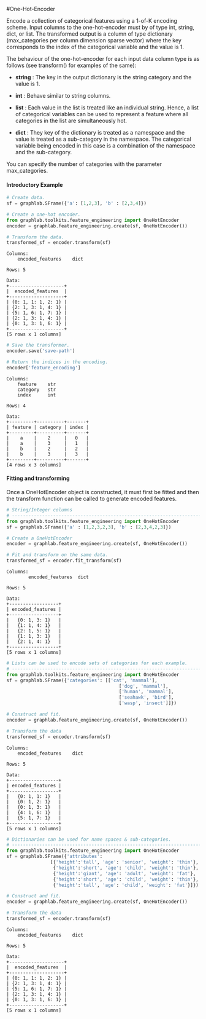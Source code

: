 <script src="../dato/js/recview.js"></script>
#One-Hot-Encoder

Encode a collection of categorical features using a 1-of-K encoding scheme.
Input columns to the one-hot-encoder must by of type int, string, dict, or
list.  The transformed output is a column of type dictionary (max_categories
per column dimension sparse vector) where the key corresponds to the index of 
the categorical variable and the value is 1.

The behaviour of the one-hot-encoder for each input data column type is as 
follows (see transform() for examples of the same):

 - **string** : The key in the output dictionary is the string category and
   the value is 1.

 - **int** : Behave similar to string columns.

 - **list** : Each value in the list is treated like an individual string.
   Hence, a list of categorical variables can be used to represent a feature 
   where all categories in the list are simultaneously hot.

 - **dict** : They key of the dictionary is treated as a namespace and the
  value is treated as a sub-category in the namespace. The categorical variable 
  being encoded in this case is a combination of the namespace and the sub-category.


 You can specify the number of categories with the parameter max_categories. 

#### Introductory Example

```python
# Create data.
sf = graphlab.SFrame({'a': [1,2,3], 'b' : [2,3,4]})

# Create a one-hot encoder.
from graphlab.toolkits.feature_engineering import OneHotEncoder
encoder = graphlab.feature_engineering.create(sf, OneHotEncoder())

# Transform the data.
transformed_sf = encoder.transform(sf)
```
```no-highlight
Columns:
    encoded_features    dict

Rows: 5

Data:
+--------------------+
|  encoded_features  |
+--------------------+
| {0: 1, 1: 1, 2: 1} |
| {2: 1, 3: 1, 4: 1} |
| {5: 1, 6: 1, 7: 1} |
| {2: 1, 3: 1, 4: 1} |
| {0: 1, 3: 1, 6: 1} |
+--------------------+
[5 rows x 1 columns]
```

```python
# Save the transformer.
encoder.save('save-path')

# Return the indices in the encoding.
encoder['feature_encoding']
```

```no-highlight
Columns:
    feature    str
    category   str
    index      int

Rows: 4

Data:
+---------+----------+-------+
| feature | category | index |
+---------+----------+-------+
|    a    |    2     |   0   |
|    a    |    3     |   1   |
|    b    |    2     |   2   |
|    b    |    3     |   3   |
+---------+----------+-------+
[4 rows x 3 columns]
```

#### Fitting and transforming 

Once a OneHotEncoder object is constructed, it must first be fitted and then 
the transform function can be called to generate encoded features. 


```python
# String/Integer columns
# ----------------------------------------------------------------------
from graphlab.toolkits.feature_engineering import OneHotEncoder
sf = graphlab.SFrame({'a' : [1,2,3,2,3], 'b' : [2,3,4,2,3]})

# Create a OneHotEncoder
encoder = graphlab.feature_engineering.create(sf, OneHotEncoder())

# Fit and transform on the same data.
transformed_sf = encoder.fit_transform(sf)
```

```no-highlight
Columns:
        encoded_features  dict

Rows: 5

Data:
+------------------+
| encoded_features |
+------------------+
|   {0: 1, 3: 1}   |
|   {1: 1, 4: 1}   |
|   {2: 1, 5: 1}   |
|   {1: 1, 3: 1}   |
|   {2: 1, 4: 1}   |
+------------------+
[5 rows x 1 columns]
```

```python
# Lists can be used to encode sets of categories for each example.
# ----------------------------------------------------------------------
from graphlab.toolkits.feature_engineering import OneHotEncoder
sf = graphlab.SFrame({'categories': [['cat', 'mammal'],
                                         ['dog', 'mammal'],
                                         ['human', 'mammal'],
                                         ['seahawk', 'bird'],
                                         ['wasp', 'insect']]})

# Construct and fit.
encoder = graphlab.feature_engineering.create(sf, OneHotEncoder())

# Transform the data
transformed_sf = encoder.transform(sf)
```

```no-highlight
Columns:
    encoded_features    dict

Rows: 5

Data:
+------------------+
| encoded_features |
+------------------+
|   {0: 1, 1: 1}   |
|   {0: 1, 2: 1}   |
|   {0: 1, 3: 1}   |
|   {4: 1, 6: 1}   |
|   {5: 1, 7: 1}   |
+------------------+
[5 rows x 1 columns]
```

```python
# Dictionaries can be used for name spaces & sub-categories.
# ----------------------------------------------------------------------
from graphlab.toolkits.feature_engineering import OneHotEncoder
sf = graphlab.SFrame({'attributes':
                [{'height':'tall', 'age': 'senior', 'weight': 'thin'},
                 {'height':'short', 'age': 'child', 'weight': 'thin'},
                 {'height':'giant', 'age': 'adult', 'weight': 'fat'},
                 {'height':'short', 'age': 'child', 'weight': 'thin'},
                 {'height':'tall', 'age': 'child', 'weight': 'fat'}]})

# Construct and fit.
encoder = graphlab.feature_engineering.create(sf, OneHotEncoder())

# Transform the data
transformed_sf = encoder.transform(sf)
```

```no-highlight
Columns:
    encoded_features    dict

Rows: 5

Data:
+--------------------+
|  encoded_features  |
+--------------------+
| {0: 1, 1: 1, 2: 1} |
| {2: 1, 3: 1, 4: 1} |
| {5: 1, 6: 1, 7: 1} |
| {2: 1, 3: 1, 4: 1} |
| {0: 1, 3: 1, 6: 1} |
+--------------------+
[5 rows x 1 columns]
```

